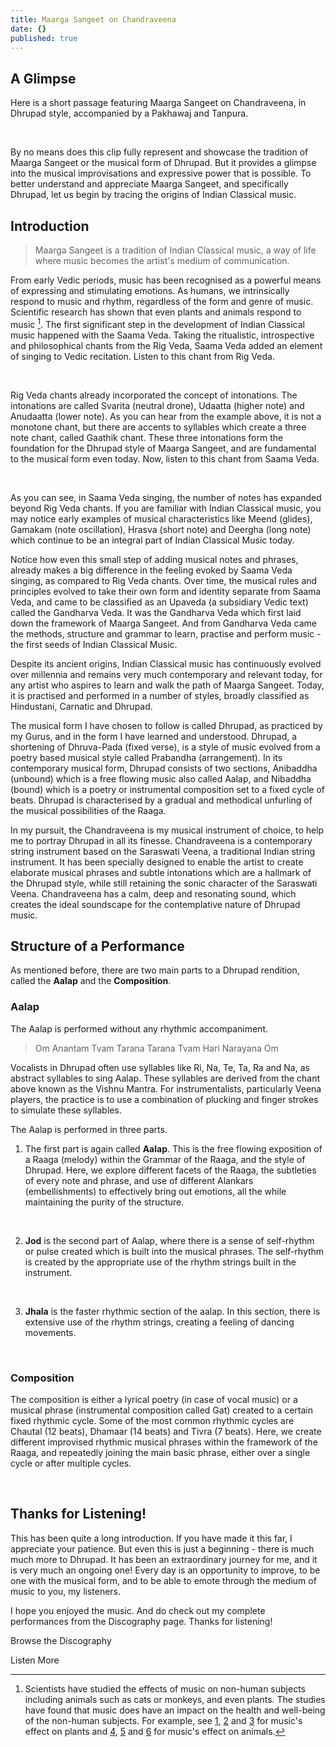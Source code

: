 ```yaml
---
title: Maarga Sangeet on Chandraveena
date: {}
published: true
---
```

## A Glimpse
Here is a short passage featuring Maarga Sangeet on Chandraveena, in Dhrupad style, accompanied by a Pakhawaj and Tanpura.

<div><you-tube videoid="ladiskWVFfY" starttime="590" endtime="1181"></you-tube></div><br>

By no means does this clip fully represent and showcase the tradition of Maarga Sangeet or the musical form of Dhrupad. But it provides a glimpse into the musical improvisations and expressive power that is possible. To better understand and appreciate Maarga Sangeet, and specifically Dhrupad, let us begin by tracing the origins of Indian Classical music.

## Introduction
>Maarga Sangeet is a tradition of Indian Classical music, a way of life where music becomes the artist's medium of communication.

From early Vedic periods, music has been recognised as a powerful means of expressing and stimulating emotions. As humans, we intrinsically respond to music and rhythm, regardless of the form and genre of music. Scientific research has shown that even plants and animals respond to music [^1]. The first significant step in the development of Indian Classical music happened with the Saama Veda. Taking the ritualistic, introspective and philosophical chants from the Rig Veda, Saama Veda added an element of singing to Vedic recitation. Listen to this chant from Rig Veda.

[^1]: Scientists have studied the effects of music on non-human subjects including animals such as cats or monkeys, and even plants. The studies have found that music does have an impact on the health and well-being of the non-human subjects. For example, see [1](https://scialert.net/fulltext/?doi=ajps.2007.369.373), [2](https://www.researchgate.net/publication/291086163_Effect_of_Music_on_Plants_-_An_Overview) and [3](https://www.ncbi.nlm.nih.gov/pmc/articles/PMC3677178/pdf/ars206.pdf) for music's effect on plants and [4](https://www.nature.com/articles/laban.162), [5](https://www.appliedanimalbehaviour.com/article/S0168-1591(15)00060-X/abstract) and [6](http://rsbl.royalsocietypublishing.org/content/6/1/30.short) for music's effect on animals.

<div><you-tube videoid="G0QRzBzmwio" starttime="20" endtime="59"></you-tube></div><br>

Rig Veda chants already incorporated the concept of intonations. The intonations are called Svarita (neutral drone), Udaatta (higher note) and Anudaatta (lower note). As you can hear from the example above, it is not a monotone chant, but there are accents to syllables which create a three note chant, called Gaathik chant. These three intonations form the foundation for the Dhrupad style of Maarga Sangeet, and are fundamental to the musical form even today. Now, listen to this chant from Saama Veda.

<div><you-tube videoid="j1ODd0UB6bY" endtime="50"></you-tube></div><br>

As you can see, in Saama Veda singing, the number of notes has expanded beyond Rig Veda chants. If you are familiar with Indian Classical music, you may notice early examples of musical characteristics like Meend (glides), Gamakam (note oscillation), Hrasva (short note) and Deergha (long note) which continue to be an integral part of Indian Classical Music today.

Notice how even this small step of adding musical notes and phrases, already makes a big difference in the feeling evoked by Saama Veda singing, as compared to Rig Veda chants. Over time, the musical rules and principles evolved to take their own form and identity separate from Saama Veda, and came to be classified as an Upaveda (a subsidiary Vedic text) called the Gandharva Veda. It was the Gandharva Veda which first laid down the framework of Maarga Sangeet. And from Gandharva Veda came the methods, structure and grammar to learn, practise and perform music - the first seeds of Indian Classical Music.

Despite its ancient origins, Indian Classical music has continuously evolved over millennia and remains very much contemporary and relevant today, for any artist who aspires to learn and walk the path of Maarga Sangeet. Today, it is practised and performed in a number of styles, broadly classified as Hindustani, Carnatic and Dhrupad.

The musical form I have chosen to follow is called Dhrupad, as practiced by my Gurus, and in the form I have learned and understood. Dhrupad, a shortening of Dhruva-Pada (fixed verse), is a style of music evolved from a poetry based musical style called Prabandha (arrangement). In its contemporary musical form, Dhrupad consists of two sections, Anibaddha (unbound) which is a free flowing music also called Aalap, and Nibaddha (bound) which is a poetry or instrumental composition set to a fixed cycle of beats. Dhrupad is characterised by a gradual and methodical unfurling of the musical possibilities of the Raaga.

In my pursuit, the Chandraveena is my musical instrument of choice, to help me to portray Dhrupad in all its finesse. Chandraveena is a contemporary string instrument based on the Saraswati Veena, a traditional Indian string instrument. It has been specially designed to enable the artist to create elaborate musical phrases and subtle intonations which are a hallmark of the Dhrupad style, while still retaining the sonic character of the Saraswati Veena. Chandraveena has a calm, deep and resonating sound, which creates the ideal soundscape for the contemplative nature of Dhrupad music.

## Structure of a Performance

As mentioned before, there are two main parts to a Dhrupad rendition, called the **Aalap** and the **Composition**.

### Aalap

The Aalap is performed without any rhythmic accompaniment.

>Om Anantam Tvam Tarana Tarana Tvam Hari Narayana Om

Vocalists in Dhrupad often use syllables like Ri, Na, Te, Ta, Ra and Na, as abstract syllables to sing Aalap. These syllables are derived from the chant above known as the Vishnu Mantra. For instrumentalists, particularly Veena players, the practice is to use a combination of plucking and finger strokes to simulate these syllables.

The Aalap is performed in three parts.

1. The first part is again called **Aalap**. This is the free flowing exposition of a Raaga (melody) within the Grammar of the Raaga, and the style of Dhrupad. Here, we explore different facets of the Raaga, the subtleties of every note and phrase, and use of different Alankars (embellishments) to effectively bring out emotions, all the while maintaining the purity of the structure.

<div><you-tube videoid="2iafMZkgBZ8" starttime="191" endtime="386"></you-tube></div><br>

2. **Jod** is the second part of Aalap, where there is a sense of self-rhythm or pulse created which is built into the musical phrases. The self-rhythm is created by the appropriate use of the rhythm strings built in the instrument.

<div><you-tube videoid="2iafMZkgBZ8" starttime="1600" endtime="1798"></you-tube></div><br>

3. **Jhala** is the faster rhythmic section of the aalap. In this section, there is extensive use of the rhythm strings, creating a feeling of dancing movements.

<div><you-tube videoid="ZfuYq35SIfo" endtime="124"></you-tube></div><br>

### Composition

The composition is either a lyrical poetry (in case of vocal music) or a musical phrase (instrumental composition called Gat) created to a certain fixed rhythmic cycle. Some of the most common rhythmic cycles are Chautal (12 beats), Dhamaar (14 beats) and Tivra (7 beats). Here, we create different improvised rhythmic musical phrases within the framework of the Raaga, and repeatedly joining the main basic phrase, either over a single cycle or after multiple cycles.

<div><you-tube videoid="ladiskWVFfY" endtime="164"></you-tube></div><br>

## Thanks for Listening!

This has been quite a long introduction. If you have made it this far, I appreciate your patience. But even this is just a beginning - there is much much more to Dhrupad. It has been an extraordinary journey for me, and it is very much an ongoing one! Every day is an opportunity to improve, to be one with the musical form, and to be able to emote through the medium of music to you, my listeners.

I hope you enjoyed the music. And do check out my complete performances from the Discography page. Thanks for listening!

<notice-box>
Browse the Discography

<my-button to="/discography/">Listen More</my-button>

</notice-box>
